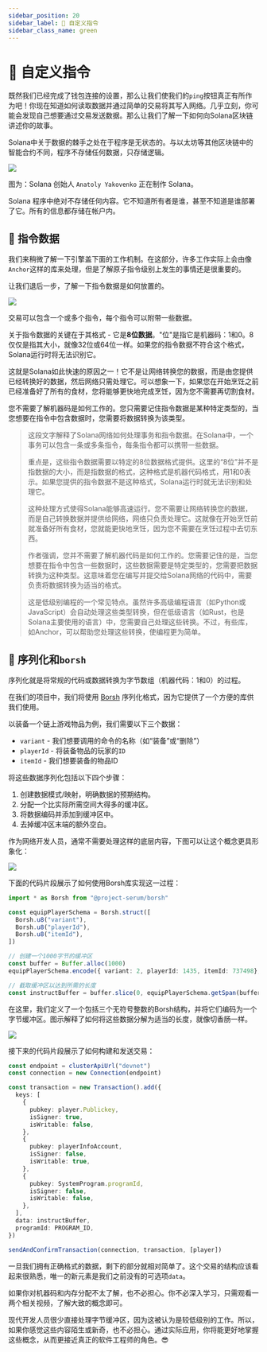```yaml
---
sidebar_position: 20
sidebar_label: 🤔 自定义指令
sidebar_class_name: green
---
```


# 🤔 自定义指令

既然我们已经完成了钱包连接的设置，那么让我们使我们的`ping`按钮真正有所作为吧！你现在知道如何读取数据并通过简单的交易将其写入网络。几乎立刻，你可能会发现自己想要通过交易发送数据。那么让我们了解一下如何向Solana区块链讲述你的故事。

Solana中关于数据的棘手之处在于程序是无状态的。与以太坊等其他区块链中的智能合约不同，程序不存储任何数据，只存储逻辑。

![](./img/upload_1.png)

图为：Solana 创始人 `Anatoly Yakovenko` 正在制作 Solana。

Solana 程序中绝对不存储任何内容。它不知道所有者是谁，甚至不知道是谁部署了它。所有的信息都存储在帐户内。

## 📧 指令数据

我们来稍微了解一下引擎盖下面的工作机制。在这部分，许多工作实际上会由像`Anchor`这样的库来处理，但是了解原子指令级别上发生的事情还是很重要的。

让我们退后一步，了解一下指令数据是如何放置的。

![](./img/upload_2.png)


交易可以包含一个或多个指令，每个指令可以附带一些数据。

关于指令数据的关键在于其格式 - 它是**8位数据**。"位"是指它是机器码：1和0。8仅仅是指其大小，就像32位或64位一样。如果您的指令数据不符合这个格式，Solana运行时将无法识别它。

这就是Solana如此快速的原因之一！它不是让网络转换您的数据，而是由您提供已经转换好的数据，然后网络只需处理它。可以想象一下，如果您在开始烹饪之前已经准备好了所有的食材，您将能够更快地完成烹饪，因为您不需要再切割食材。

您不需要了解机器码是如何工作的。您只需要记住指令数据是某种特定类型的，当您想要在指令中包含数据时，您需要将数据转换为该类型。

> 这段文字解释了Solana网络如何处理事务和指令数据。在Solana中，一个事务可以包含一条或多条指令，每条指令都可以携带一些数据。
>
> 重点是，这些指令数据需要以特定的8位数据格式提供。这里的“8位”并不是指数据的大小，而是指数据的格式，这种格式是机器代码格式，用1和0表示。如果您提供的指令数据不是这种格式，Solana运行时就无法识别和处理它。
>
> 这种处理方式使得Solana能够高速运行。您不需要让网络转换您的数据，而是自己转换数据并提供给网络，网络只负责处理它。这就像在开始烹饪前就准备好所有食材，您就能更快地烹饪，因为您不需要在烹饪过程中去切东西。
>
> 作者强调，您并不需要了解机器代码是如何工作的。您需要记住的是，当您想要在指令中包含一些数据时，这些数据需要是特定类型的，您需要把数据转换为这种类型。这意味着您在编写并提交给Solana网络的代码中，需要负责将数据转换为适当的格式。
>
> 这是低级别编程的一个常见特点。虽然许多高级编程语言（如Python或JavaScript）会自动处理这些类型转换，但在低级语言（如Rust，也是Solana主要使用的语言）中，您需要自己处理这些转换。不过，有些库，如Anchor，可以帮助您处理这些转换，使编程更为简单。

## 🔨 序列化和`borsh`

序列化就是将常规的代码或数据转换为字节数组（机器代码：1和0）的过程。

在我们的项目中，我们将使用 [Borsh](https://borsh.io/) 序列化格式，因为它提供了一个方便的库供我们使用。

以装备一个链上游戏物品为例，我们需要以下三个数据：

- `variant` - 我们想要调用的命令的名称（如“装备”或“删除”）
- `playerId` - 将装备物品的玩家的`ID`
- `itemId` - 我们想要装备的物品ID

将这些数据序列化包括以下四个步骤：

1. 创建数据模式/映射，明确数据的预期结构。
2. 分配一个比实际所需空间大得多的缓冲区。
3. 将数据编码并添加到缓冲区中。
4. 去掉缓冲区末端的额外空白。

作为网络开发人员，通常不需要处理这样的底层内容，下图可以让这个概念更具形象化：

![](./img/upload_3.png)

下面的代码片段展示了如何使用Borsh库实现这一过程：

```ts
import * as Borsh from "@project-serum/borsh"

const equipPlayerSchema = Borsh.struct([
  Borsh.u8("variant"),
  Borsh.u8("playerId"),
  Borsh.u8("itemId"),
])

// 创建一个1000字节的缓冲区
const buffer = Buffer.alloc(1000)
equipPlayerSchema.encode({ variant: 2, playerId: 1435, itemId: 737498}, buffer)

// 截取缓冲区以达到所需的长度
const instructBuffer = buffer.slice(0, equipPlayerSchema.getSpan(buffer))
```

在这里，我们定义了一个包括三个无符号整数的Borsh结构，并将它们编码为一个字节缓冲区。图示解释了如何将这些数据分解为适当的长度，就像切香肠一样。

![](./img/upload_4.png)

接下来的代码片段展示了如何构建和发送交易：

```ts
const endpoint = clusterApiUrl("devnet")
const connection = new Connection(endpoint)

const transaction = new Transaction().add({
  keys: [
    {
      pubkey: player.Publickey,
      isSigner: true,
      isWritable: false,
    },
    {
      pubkey: playerInfoAccount,
      isSigner: false,
      isWritable: true,
    },
    {
      pubkey: SystemProgram.programId,
      isSigner: false,
      isWritable: false,
    },
  ],
  data: instructBuffer,
  programId: PROGRAM_ID,
})

sendAndConfirmTransaction(connection, transaction, [player])
```

一旦我们拥有正确格式的数据，剩下的部分就相对简单了。这个交易的结构应该看起来很熟悉，唯一的新元素是我们之前没有的可选项`data`。

如果你对机器码和内存分配不太了解，也不必担心。你不必深入学习，只需观看一两个相关视频，了解大致的概念即可。

现代开发人员很少直接处理字节缓冲区，因为这被认为是较低级别的工作。所以，如果你感觉这些内容陌生或新奇，也不必担心。通过实际应用，你将能更好地掌握这些概念，从而更接近真正的软件工程师的角色。😎
